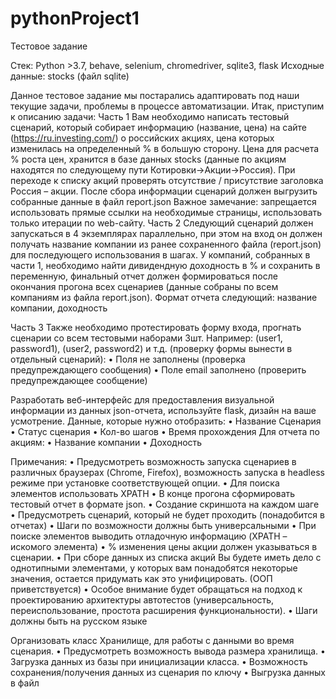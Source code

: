 # pythonProject1

Тестовое задание 

Стек: Python >3.7, behave, selenium, chromedriver, sqlite3, flask
Исходные данные: stocks (файл sqlite)

Данное тестовое задание мы постарались адаптировать под наши текущие задачи, проблемы в процессе автоматизации. Итак, приступим к описанию задачи:
Часть 1
Вам необходимо написать тестовый сценарий, который собирает информацию (название, цена) на сайте (https://ru.investing.com/) о российских акциях, цена которых изменилась  на определенный % в большую сторону. Цена для расчета % роста цен, хранится в базе данных stocks (данные по акциям находятся по следующему пути Котировки->Акции->Россия). При переходе к  списку акций проверять отсутствие / присутствие заголовка Россия – акции. После сбора информации сценарий должен выгрузить собранные данные в файл report.json
Важное замечание: запрещается использовать прямые ссылки на необходимые страницы, использовать только итерации по web-сайту. 
Часть 2
Следующий сценарий должен запускаться в 4 экземплярах параллельно, при этом на вход он должен получать название компании из ранее сохраненного файла (report.json) для последующего использования в шагах. 
У компаний, собранных в части 1, необходимо найти дивидендную доходность в %  и сохранить в переменную, финальный отчет должен формироваться после окончания прогона всех сценариев (данные собраны по всем компаниям из файла report.json). Формат отчета следующий: название компании, доходность
 
Часть 3
Также необходимо протестировать форму входа, прогнать сценарии со всем тестовыми наборами 3шт. Например: (user1, password1), (user2, password2) и т.д. (проверку формы вынести в отдельный сценарий):
•	Поля не заполнены (проверка предупреждающего сообщения)
•	Поле email заполнено (проверить предупреждающее сообщение)

Разработать веб-интерфейс для предоставления визуальной информации из данных json-отчета, используйте flask, дизайн на ваше усмотрение. Данные, которые нужно отобразить:
•	Название Сценария 
•	Статус сценария
•	Кол-во шагов
•	Время прохождения
Для отчета по акциям:
•	Название компании
•	Доходность

Примечания:
•	Предусмотреть возможность запуска сценариев в различных браузерах (Chrome, Firefox), возможность запуска в headless режиме при установке соответствующей опции.
•	Для поиска элементов использовать XPATH
•	В конце прогона сформировать тестовый отчет в формате json.
•	Создание скриншота на каждом шаге
•	Предусмотреть сценарий, который не будет проходить (понадобится в отчетах)
•	Шаги по возможности должны быть универсальными
•	При поиске элементов выводить отладочную информацию (XPATH – искомого элемента)
•	% изменения цены акции должен указываться в сценарии.
•	При сборе данных из списка акций Вы будете иметь дело с однотипными элементами, у которых вам понадобятся некоторые значения, остается придумать как это унифицировать. (ООП приветствуется)
•	Особое внимание будет обращаться на подход к проектированию архитектуры автотестов (универсальность, переиспользование, простота расширения функциональности).
•	Шаги должны быть на русском языке

Организовать класс Хранилище, для работы с данными во время сценария.
•	Предусмотреть возможность вывода размера хранилища.
•	Загрузка данных из базы при инициализации класса.
•	Возможность сохранения/получения данных из сценария по ключу 
•	Выгрузка данных в файл

